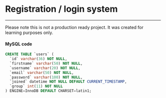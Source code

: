 # Registration / login system
----------------------
Please note this is not a production ready project. It was created for learning purposes only.

#### MySQL code
```sql
CREATE TABLE `users` (
  `id` varchar(36) NOT NULL,
  `firstname` varchar(50) NOT NULL,
  `username` varchar(20) NOT NULL,
  `email` varchar(50) NOT NULL,
  `password` varchar(100) NOT NULL,
  `joined` datetime NOT NULL DEFAULT CURRENT_TIMESTAMP,
  `group` int(11) NOT NULL
) ENGINE=InnoDB DEFAULT CHARSET=latin1;
```
